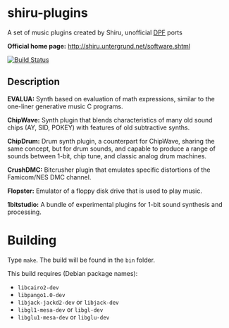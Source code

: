 # shiru-plugins

A set of music plugins created by Shiru, unofficial [DPF](https://github.com/DISTRHO/DPF) ports

**Official home page:** http://shiru.untergrund.net/software.shtml

[![Build Status](https://ci.appveyor.com/api/projects/status/github/linuxmao-org/shiru-plugins?svg=true)](https://ci.appveyor.com/project/jpcima/shiru-plugins)

## Description

**EVALUA:** Synth based on evaluation of math expressions, similar to the one-liner generative music C programs.

**ChipWave:** Synth plugin that blends characteristics of many old sound chips (AY, SID, POKEY) with features of old subtractive synths.

**ChipDrum:** Drum synth plugin, a counterpart for ChipWave, sharing the same concept, but for drum sounds, and capable to produce a range of sounds between 1-bit, chip tune, and classic analog drum machines.

**CrushDMC:** Bitcrusher plugin that emulates specific distortions of the Famicom/NES DMC channel.

**Flopster:** Emulator of a floppy disk drive that is used to play music.

**1bitstudio:** A bundle of experimental plugins for 1-bit sound synthesis and processing.

# Building

Type `make`. The build will be found in the `bin` folder.

This build requires (Debian package names):

- `libcairo2-dev`
- `libpango1.0-dev`
- `libjack-jackd2-dev` or `libjack-dev`
- `libgl1-mesa-dev` or `libgl-dev`
- `libglu1-mesa-dev` or `libglu-dev`
